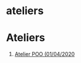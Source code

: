 # ateliers

<h1>Ateliers</h1>
<ol>
    <li><a href="https://github.com/Moxymore67/ateliers/atelier-poo">Atelier POO (01/04/2020</a></li>
</ol>